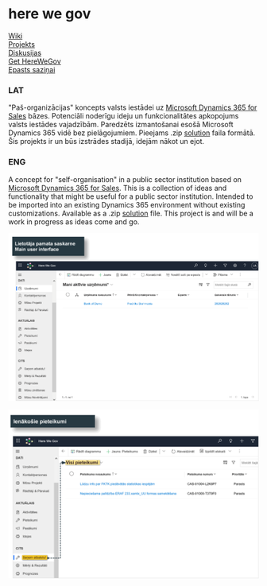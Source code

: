 # here we gov
<span><a href="https://github.com/candynamics/herewegov/wiki"> Wiki </a></span><br>
<span><a href="https://github.com/orgs/candynamics/projects/1"> Projekts </a></span><br>
<span><a href="https:https://github.com/candynamics/herewegov/discussions"> Diskusijas </a></span><br>
<span><a href="https://github.com/candynamics/herewegov/releases/tag/herewegov"> Get HereWeGov </a></span><br>
<span><a href="mailto:hi@systemheads.com"> Epasts saziņai </a></span><br>


### LAT
"Paš-organizācijas" koncepts valsts iestādei uz <a href="https://dynamics.microsoft.com/en-us/sales/overview/">Microsoft Dynamics 365 for Sales</a> bāzes.
Potenciāli noderīgu ideju un funkcionalitātes apkopojums valsts iestādes vajadzībām.
Paredzēts izmantošanai esošā Microsoft Dynamics 365 vidē bez pielāgojumiem.
Pieejams .zip <a href="https://docs.microsoft.com/en-us/dynamics365/customerengagement/on-premises/developer/introduction-solutions?view=op-9-1">solution</a> faila formātā. Šis projekts ir un būs izstrādes stadijā, idejām nākot un  ejot.

### ENG
A concept for "self-organisation" in a public sector institution based on <a href="https://dynamics.microsoft.com/en-us/sales/overview/">Microsoft Dynamics 365 for Sales</a>.
This is a collection of ideas and functionality that might be useful for a public sector institution.
Intended to be imported into an existing Dynamics 365 environment without existing customizations.
Available as a .zip <a href="https://docs.microsoft.com/en-us/dynamics365/customerengagement/on-premises/developer/introduction-solutions?view=op-9-1">solution</a> file. This project is and will be a work in progress as ideas come and go.



![HWG lietotāja pamata vide](https://github.com/candynamics/herewegov/blob/main/hwg%20main%20interface.png)

![HWG pieteikumu apstrāde](https://github.com/candynamics/herewegov/blob/main/hwg%20ticketing.png)



